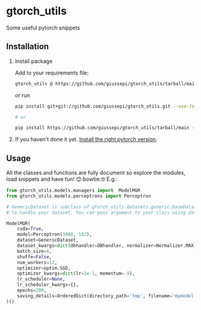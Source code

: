 # gtorch_utils

Some useful pytorch snippets

## Installation

1. Install package

	Add to your requirements file:

	``` bash
	gtorch_utils @ https://github.com/giussepi/gtorch_utils/tarball/main
	```

	or run

	``` bash
	pip install git+git://github.com/giussepi/gtorch_utils.git --use-feature=2020-resolver --no-cache-dir

	# or

	pip install https://github.com/giussepi/gtorch_utils/tarball/main --use-feature=2020-resolver --no-cache-dir
	```

2. If you haven't done it yet. [Install the right pytorch version](https://pytorch.org/).


## Usage

All the classes and functions are fully document so explore the modules, load snippets and have fun! :blush::bowtie::nerd_face: E.g.:

```python
from gtorch_utils.models.managers import  ModelMGR
from gtorch_utils.models.perceptrons import Perceptron

# GenericDataset is subclass of gtorch_utils.datasets.generic.BaseDataset that you must implement
# to handle your dataset. You can pass argument to your class using dataset_kwargs

ModelMGR(
    cuda=True,
    model=Perceptron(3000, 102),
    dataset=GenericDataset,
    dataset_kwargs=dict(dbhandler=DBhandler, normalizer=Normalizer.MAX_NORM, val_size=.1),
    batch_size=6,
    shuffe=False,
    num_workers=12,
    optimizer=optim.SGD,
    optimizer_kwargs=dict(lr=1e-1, momentum=.9),
    lr_scheduler=None,
    lr_scheduler_kwargs={},
    epochs=200,
    saving_details=OrderedDict(directory_path='tmp', filename='mymodel.pth')
)()
```
